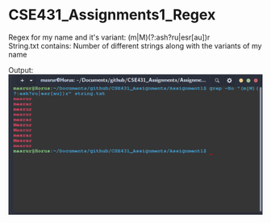 # CSE431_Assignments1_Regex

Regex for my name and it's variant: (m|M)(?:ash?ru|esr[au])r </br>
String.txt contains: Number of different strings along with the variants of my name</br>

Output: </br>
![](https://github.com/masrur-ahmed/CSE431_Assignments/blob/master/Assignment1/Screenshot%20from%202020-09-15%2021-39-30.png?raw=true)
